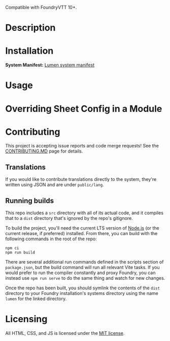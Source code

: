 Compatible with FoundryVTT 10+.

# Description

# Installation

**System Manifest:** [Lumen system manifest](https://github.com/ghorbey/lumen/releases/latest/download/system.json)

# Usage

# Overriding Sheet Config in a Module

# Contributing

This project is accepting issue reports and code merge requests! See the [CONTRIBUTING.MD](https://github.com/ghorbey/lumen/CONTRIBUTING.md) page for details.

## Translations

If you would like to contribute translations directly to the system, they're written using JSON and are under `public/lang`.

## Running builds

This repo includes a `src` directory with all of its actual code, and it compiles that to a `dist` directory that's ignored by the repo's gitignore.

To build the project, you'll need the current LTS version of [Node.js](https://nodejs.org/en/) (or the current release, if preferred) installed. From there, you can build with the following commands in the root of the repo:

```
npm ci
npm run build
```

There are several additional run commands defined in the scripts section of `package.json`, but the build command will run all relevant Vite tasks. If you would prefer to run the compiler constantly and proxy Foundry, you can instead use `npm run serve` to do the same thing and watch for new changes.

Once the repo has been built, you should symlink the contents of the `dist` directory to your Foundry installation's systems directory using the name `lumen` for the linked directory.

# Licensing

All HTML, CSS, and JS is licensed under the [MIT license](https://github.com/ghorbey/lumen/LICENSE).
